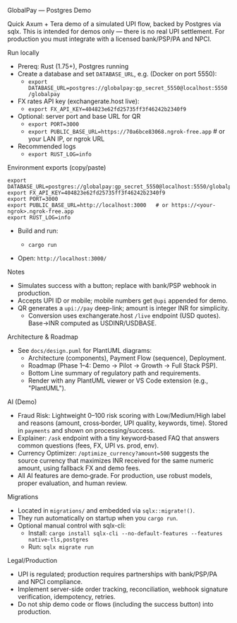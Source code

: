 GlobalPay — Postgres Demo

Quick Axum + Tera demo of a simulated UPI flow, backed by Postgres via sqlx. This is intended for demos only — there is no real UPI settlement. For production you must integrate with a licensed bank/PSP/PA and NPCI.

Run locally
- Prereq: Rust (1.75+), Postgres running
- Create a database and set `DATABASE_URL`, e.g. (Docker on port 5550):
  - `export DATABASE_URL=postgres://globalpay:gp_secret_5550@localhost:5550/globalpay`
- FX rates API key (exchangerate.host live):
  - `export FX_API_KEY=404823e62fd25735ff3f46242b2340f9`
- Optional: server port and base URL for QR
  - `export PORT=3000`
  - `export PUBLIC_BASE_URL=https://70a6bce83068.ngrok-free.app`  # or your LAN IP, or ngrok URL
- Recommended logs
  - `export RUST_LOG=info`

Environment exports (copy/paste)
```
export DATABASE_URL=postgres://globalpay:gp_secret_5550@localhost:5550/globalpay
export FX_API_KEY=404823e62fd25735ff3f46242b2340f9
export PORT=3000
export PUBLIC_BASE_URL=http://localhost:3000   # or https://<your-ngrok>.ngrok-free.app
export RUST_LOG=info
```
- Build and run:

  - `cargo run`
- Open: `http://localhost:3000/`

Notes
- Simulates success with a button; replace with bank/PSP webhook in production.
- Accepts UPI ID or mobile; mobile numbers get `@upi` appended for demo.
- QR generates a `upi://pay` deep-link; amount is integer INR for simplicity.
  - Conversion uses exchangerate.host `/live` endpoint (USD quotes). Base→INR computed as USDINR/USDBASE.

Architecture & Roadmap
- See `docs/design.puml` for PlantUML diagrams:
  - Architecture (components), Payment Flow (sequence), Deployment.
  - Roadmap (Phase 1–4: Demo → Pilot → Growth → Full Stack PSP).
  - Bottom Line summary of regulatory path and requirements.
  - Render with any PlantUML viewer or VS Code extension (e.g., "PlantUML").

AI (Demo)
- Fraud Risk: Lightweight 0–100 risk scoring with Low/Medium/High label and reasons (amount, cross‑border, UPI quality, keywords, time). Stored in `payments` and shown on processing/success.
- Explainer: `/ask` endpoint with a tiny keyword‑based FAQ that answers common questions (fees, FX, UPI vs. prod, env).
- Currency Optimizer: `/optimize_currency?amount=500` suggests the source currency that maximizes INR received for the same numeric amount, using fallback FX and demo fees.
- All AI features are demo‑grade. For production, use robust models, proper evaluation, and human review.

Migrations
- Located in `migrations/` and embedded via `sqlx::migrate!()`.
- They run automatically on startup when you `cargo run`.
- Optional manual control with sqlx-cli:
  - Install: `cargo install sqlx-cli --no-default-features --features native-tls,postgres`
  - Run: `sqlx migrate run`

Legal/Production
- UPI is regulated; production requires partnerships with bank/PSP/PA and NPCI compliance.
- Implement server-side order tracking, reconciliation, webhook signature verification, idempotency, retries.
- Do not ship demo code or flows (including the success button) into production.
